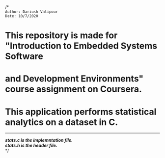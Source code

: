 /*<br />
``Author: Dariush Valipour``<br />
`Date: 10/7/2020` <br />
# This repository is made for "Introduction to Embedded Systems Software<br />
# and Development Environments" course assignment on Coursera.<br />
# This application performs statistical analytics on a dataset in C.<br />
------
 ***stats.c is the implemntation file.*** <br />
 ***stats.h is the header file.***<br />
 */
